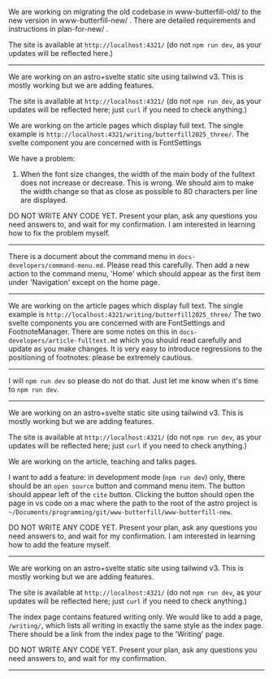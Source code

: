 We are working on migrating the old codebase in www-butterfill-old/ to the new version in 
www-butterfill-new/ . There are detailed requirements and instructions in plan-for-new/ . 

The site is available at `http://localhost:4321/` (do not `npm run dev`, as your updates will be reflected here.)


---

We are working on an astro+svelte static site using tailwind v3. This is mostly working but we are adding features.

The site is available at `http://localhost:4321/` (do not `npm run dev`, as your updates will be reflected here; just `curl` if you need to check anything.)

We are working on the article pages which display full text. The single example is `http://localhost:4321/writing/butterfill2025_three/`.  The svelte component you are concerned with is FontSettings 

We have a problem:

1. When the font size changes, the width of the main body of the fulltext does not increase or decrease. This is wrong.  We should aim to make the width change so that as close as possible to 80 characters per line are displayed.

DO NOT WRITE ANY CODE YET. Present your plan, ask any questions you need answers to, and wait for my confirmation. I am interested in learning how to fix the problem myself.

---

There is a document about the command menu in `docs-developers/command-menu.md`. Please read this carefully. Then add a new action to the command menu, 'Home' which should appear as the first item under 'Navigation' except on the home page.

---

We are working on the article pages which display full text. The single example is `http://localhost:4321/writing/butterfill2025_three/` The two svelte components you are concerned with are FontSettings and FootnoteManager. There are some notes on this in `docs-developers/article-fulltext.md` which you should read carefully and update as you make changes. It is very easy to introduce regressions to the positioning of footnotes: please be extremely cautious.

---

I will `npm run dev` so please do not do that. Just let me know when it's time to `npm run dev`.


---

We are working on an astro+svelte static site using tailwind v3. This is mostly working but we are adding features.

The site is available at `http://localhost:4321/` (do not `npm run dev`, as your updates will be reflected here; just `curl` if you need to check anything.)

We are working on the article, teaching and talks pages. 

I want to add a feature: in development mode (`npm run dev`) only, there should be an `open source` button and command menu item. The button should appear left of the `cite` button. Clicking the button should open the page in vs code on a mac where the path to the root of the astro project is `~/Documents/programming/git/www-butterfill/www-butterfill-new`. 


DO NOT WRITE ANY CODE YET. Present your plan, ask any questions you need answers to, and wait for my confirmation. I am interested in learning how to add the feature myself.

---

We are working on an astro+svelte static site using tailwind v3. This is mostly working but we are adding features.

The site is available at `http://localhost:4321/` (do not `npm run dev`, as your updates will be reflected here; just `curl` if you need to check anything.)

The index page contains featured writing only. We would like to add a page, `/writing/`, which lists all writing in exactly the same style as the index page. There should be a link from the index page to the 'Writing' page.

DO NOT WRITE ANY CODE YET. Present your plan, ask any questions you need answers to, and wait for my confirmation. 

---